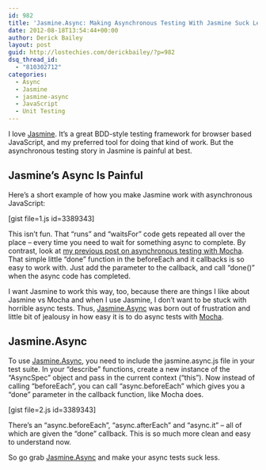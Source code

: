 ```yaml
---
id: 982
title: 'Jasmine.Async: Making Asynchronous Testing With Jasmine Suck Less'
date: 2012-08-18T13:54:44+00:00
author: Derick Bailey
layout: post
guid: http://lostechies.com/derickbailey/?p=982
dsq_thread_id:
  - "810302712"
categories:
  - Async
  - Jasmine
  - jasmine-async
  - JavaScript
  - Unit Testing
---
```

I love [Jasmine](http://pivotal.github.com/jasmine/). It&#8217;s a great BDD-style testing framework for browser based JavaScript, and my preferred tool for doing that kind of work. But the asynchronous testing story in Jasmine is painful at best.

## Jasmine&#8217;s Async Is Painful

Here&#8217;s a short example of how you make Jasmine work with asynchronous JavaScript:

[gist file=1.js id=3389343]

This isn&#8217;t fun. That &#8220;runs&#8221; and &#8220;waitsFor&#8221; code gets repeated all over the place &#8211; every time you need to wait for something async to complete. By contrast, look at [my previous post on asynchronous testing with Mocha](http://lostechies.com/derickbailey/2012/08/17/asynchronous-unit-tests-with-mocha-promises-and-winjs/). That simple little &#8220;done&#8221; function in the beforeEach and it callbacks is so easy to work with. Just add the parameter to the callback, and call &#8220;done()&#8221; when the async code has completed.

I want Jasmine to work this way, too, because there are things I like about Jasmine vs Mocha and when I use Jasmine, I don&#8217;t want to be stuck with horrible async tests. Thus, [Jasmine.Async](https://github.com/derickbailey/jasmine.async) was born out of frustration and little bit of jealousy in how easy it is to do async tests with [Mocha](http://visionmedia.github.com/mocha/).

## Jasmine.Async

To use [Jasmine.Async](https://github.com/derickbailey/jasmine.async), you need to include the jasmine.async.js file in your test suite. In your &#8220;describe&#8221; functions, create a new instance of the &#8220;AsyncSpec&#8221; object and pass in the current context (&#8220;this&#8221;). Now instead of calling &#8220;beforeEach&#8221;, you can call &#8220;async.beforeEach&#8221; which gives you a &#8220;done&#8221; parameter in the callback function, like Mocha does.

[gist file=2.js id=3389343]

There&#8217;s an &#8220;async.beforeEach&#8221;, &#8220;async.afterEach&#8221; and &#8220;async.it&#8221; &#8211; all of which are given the &#8220;done&#8221; callback. This is so much more clean and easy to understand now. 

So go grab [Jasmine.Async](https://github.com/derickbailey/jasmine.async) and make your async tests suck less. 